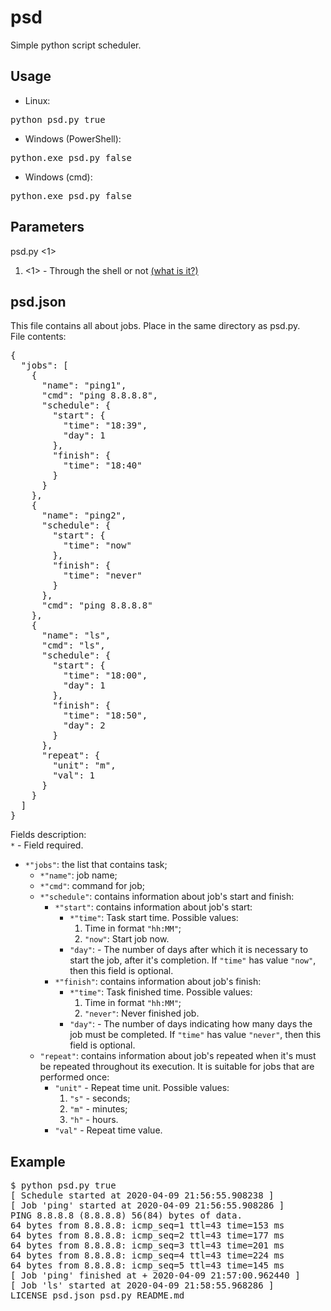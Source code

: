 # psd
Simple python script scheduler.

Usage
-----
- Linux:
<pre>python psd.py true</pre>
- Windows (PowerShell):
<pre>python.exe psd.py false</pre>
- Windows (cmd):
<pre>python.exe psd.py false</pre>

Parameters
----------
psd.py <1>
1) <1> - Through the shell or not [(what is it?)](https://docs.python.org/3/library/subprocess.html#frequently-used-arguments)

psd.json
--------
This file contains all about jobs. Place in the same directory as psd.py.<br>
File contents:
<pre>
{
  "jobs": [
    {
      "name": "ping1",
      "cmd": "ping 8.8.8.8",
      "schedule": {
        "start": {
          "time": "18:39",
          "day": 1
        },
        "finish": {
          "time": "18:40"
        }
      }
    },
    {
      "name": "ping2",
      "schedule": {
        "start": {
          "time": "now"
        },
        "finish": {
          "time": "never"
        }
      },
      "cmd": "ping 8.8.8.8"
    },
    {
      "name": "ls",
      "cmd": "ls",
      "schedule": {
        "start": {
          "time": "18:00",
          "day": 1
        },
        "finish": {
          "time": "18:50",
          "day": 2
        }
      },
      "repeat": {
        "unit": "m",
        "val": 1
      }
    }
  ]
}
</pre>

Fields description:<br>
<code>*</code> - Field required.
- <code>*"jobs"</code>: the list that contains task;
    - <code>*"name"</code>: job name;
    - <code>*"cmd"</code>: command for job;
    - <code>*"schedule"</code>: contains information about job's start and finish:
        - <code>*"start"</code>: contains information about job's start:
            - <code>*"time"</code>: Task start time. Possible values:
                1) Time in format <code>"hh:MM"</code>;
                2) <code>"now"</code>: Start job now.
            - <code>"day"</code>: - The number of days after which it is necessary to start the job, after it's 
                                    completion. If <code>"time"</code> has value <code>"now"</code>, then this field is 
                                    optional.
        - <code>*"finish"</code>: contains information about job's finish:
            - <code>*"time"</code>: Task finished time. Possible values:
                1) Time in format <code>"hh:MM"</code>;
                2) <code>"never"</code>: Never finished job.
            - <code>"day"</code>: - The number of days indicating how many days the job must be completed.
            If <code>"time"</code> has value <code>"never"</code>, then this field is optional.
    - <code>"repeat"</code>: contains information about job's repeated when it's must be repeated throughout its 
                             execution. It is suitable for jobs that are performed once:
        - <code>"unit"</code> - Repeat time unit. Possible values:
            1) <code>"s"</code> - seconds;
            2) <code>"m"</code> - minutes;
            3) <code>"h"</code> - hours.
        - <code>"val"</code> - Repeat time value.

Example
-------
<pre>
$ python psd.py true   
[ Schedule started at 2020-04-09 21:56:55.908238 ]
[ Job 'ping' started at 2020-04-09 21:56:55.908286 ]
PING 8.8.8.8 (8.8.8.8) 56(84) bytes of data.
64 bytes from 8.8.8.8: icmp_seq=1 ttl=43 time=153 ms
64 bytes from 8.8.8.8: icmp_seq=2 ttl=43 time=177 ms
64 bytes from 8.8.8.8: icmp_seq=3 ttl=43 time=201 ms
64 bytes from 8.8.8.8: icmp_seq=4 ttl=43 time=224 ms
64 bytes from 8.8.8.8: icmp_seq=5 ttl=43 time=145 ms
[ Job 'ping' finished at + 2020-04-09 21:57:00.962440 ]
[ Job 'ls' started at 2020-04-09 21:58:55.968286 ]
LICENSE psd.json psd.py README.md
</pre>
